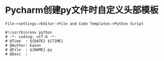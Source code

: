 # Pycharm创建py文件时自定义头部模板

`File->settings->Editor->File and Code Templates->Python Script`
```
#!/usr/bin/env python
# -*- coding: utf-8 -*-
# @Time  : ${DATE} ${TIME}
# @Author: Eason
# @File  : ${NAME}.py
# @Desc  :
```